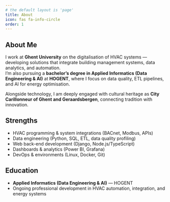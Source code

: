 ```yaml
---
# the default layout is 'page'
title: About
icon: fas fa-info-circle
order: 1
---
```


## About Me

I work at **Ghent University** on the digitalisation of HVAC systems — developing solutions that integrate building management systems, data analytics, and automation.  
I’m also pursuing a **bachelor’s degree in Applied Informatics (Data Engineering & AI)** at **HOGENT**, where I focus on data quality, ETL pipelines, and AI for energy optimisation.

Alongside technology, I am deeply engaged with cultural heritage as **City Carillonneur of Ghent and Geraardsbergen**, connecting tradition with innovation.

## Strengths

- HVAC programming & system integrations (BACnet, Modbus, APIs)  
- Data engineering (Python, SQL, ETL, data quality profiling)  
- Web back-end development (Django, Node.js/TypeScript)  
- Dashboards & analytics (Power BI, Grafana)  
- DevOps & environments (Linux, Docker, Git)

## Education

- **Applied Informatics (Data Engineering & AI)** — HOGENT  
- Ongoing professional development in HVAC automation, integration, and energy systems